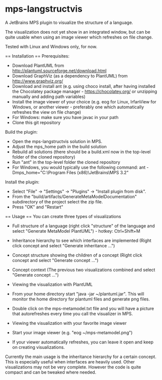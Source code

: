 mps-langstructvis
=================

A JetBrains MPS plugin to visualize the structure of a language.

The visualization does not yet show in an integrated window, but can be quite usable when using an image viewer which refreshes on file change.

Tested with Linux and Windows only, for now.

== Installation ==
Prerequisites:
 * Download PlantUML from http://plantuml.sourceforge.net/download.html
 * Download GraphViz (as a dependency to PlantUML) from http://www.graphviz.org/
 * Download and install ant (e.g. using choco install, after having installed the Chocolatey package manager - https://chocolatey.org/ or unzipping manually and adding path variables)
 * Install the image viewer of your choice (e.g. eog for Linux, IrfanView for Windows, or another viewer - preferably one which automatically refreshes the view on file change)
 * For Windows: make sure you have javac in your path
 * Clone this git repository

Build the plugin:
 * Open the mps-langstructvis solution in MPS.
 * Adjust the mps_home path in the build solution
 * Rebuild all solutions (there should be a build.xml now in the top-level folder of the cloned repository)
 * Run "ant" in the top-level folder the cloned repository
  * For Windows, you would typically use the following command: ant -Dmps_home="C:\Program Files (x86)\JetBrains\MPS 3.2"

Install the plugin:
 * Select "File" -> "Settings" -> "Plugins" -> "Install plugin from disk".
 * From the "build/artifacts/GenerateMetaModelDocumentation" subdirectory of the project select the zip file.
 * Press "OK" and "Restart"

== Usage ==
You can create three types of visualizations
 * Full structure of a language (right click "structure" of the language and select "Generate MetaModel PlantUML") - hotkey: Ctrl+Shift+M
 * Inheritance hierarchy to see which interfaces are implemented (Right click concept and select "Generate inheritance ...")
 * Concept structure showing the children of a concept (Right click concept and select "Generate concept ...")
 * Concept context (The previous two visualizations combined and select "Generate concept ...")
  
* Viewing the visualization with PlantUML
 * From your home directory start "java -jar ~/plantuml.jar". This will monitor the home directory for plantuml files and generate png files.
 * Double click on the mps-metamodel.txt file and you will have a picture that autorefreshes every time you call the visualizer in MPS.

* Viewing the visualization with your favorite image viewer
 * Start your image viewer (e.g. "eog ~/mps-metamodel.png")
 * If your viewer automatically refreshes, you can leave it open and keep on creating visualizations.


Currently the main usage is the inheritance hierarchy for a certain concept. This is especially useful when interfaces are heavily used.
Other visualizations may not be very complete. However the code is quite compact and can be tweaked where needed.
